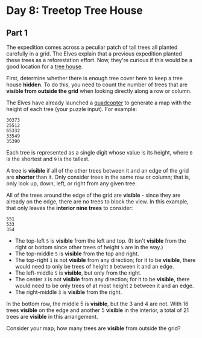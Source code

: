 # Day 8: Treetop Tree House
## Part 1
The expedition comes across a peculiar patch of tall trees all planted carefully in a grid. The Elves explain that a previous expedition planted these trees as a reforestation effort. Now, they're curious if this would be a good location for a [tree house](https://en.wikipedia.org/wiki/Tree_house).

First, determine whether there is enough tree cover here to keep a tree house **hidden**. To do this, you need to count the number of trees that are **visible from outside the grid** when looking directly along a row or column.

The Elves have already launched a [quadcopter](https://en.wikipedia.org/wiki/Quadcopter) to generate a map with the height of each tree (your puzzle input). For example:
```
30373
25512
65332
33549
35390
```
Each tree is represented as a single digit whose value is its height, where `0` is the shortest and `9` is the tallest.

A tree is **visible** if all of the other trees between it and an edge of the grid are **shorter** than it. Only consider trees in the same row or column; that is, only look up, down, left, or right from any given tree.

All of the trees around the edge of the grid are **visible** - since they are already on the edge, there are no trees to block the view. In this example, that only leaves the **interior nine trees** to consider:
```
551
533
354
```

- The top-left `5` is **visible** from the left and top. (It isn't **visible** from the right or bottom since other trees of height `5` are in the way.)
- The top-middle `5` is **visible** from the top and right.
- The top-right `1` is not **visible** from any direction; for it to be **visible**, there would need to only be trees of height `0` between it and an edge.
- The left-middle `5` is **visible**, but only from the right.
- The center `3` is not **visible** from any direction; for it to be **visible**, there would need to be only trees of at most height `2` between it and an edge.
- The right-middle `3` is **visible** from the right.

In the bottom row, the middle 5 is **visible**, but the 3 and 4 are not.
With 16 trees **visible** on the edge and another 5 **visible** in the interior, a total of 21 trees are **visible** in this arrangement.

Consider your map; how many trees are **visible** from outside the grid?